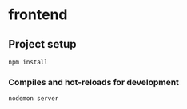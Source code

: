 # frontend

## Project setup
```
npm install
```

### Compiles and hot-reloads for development
```
nodemon server
```
